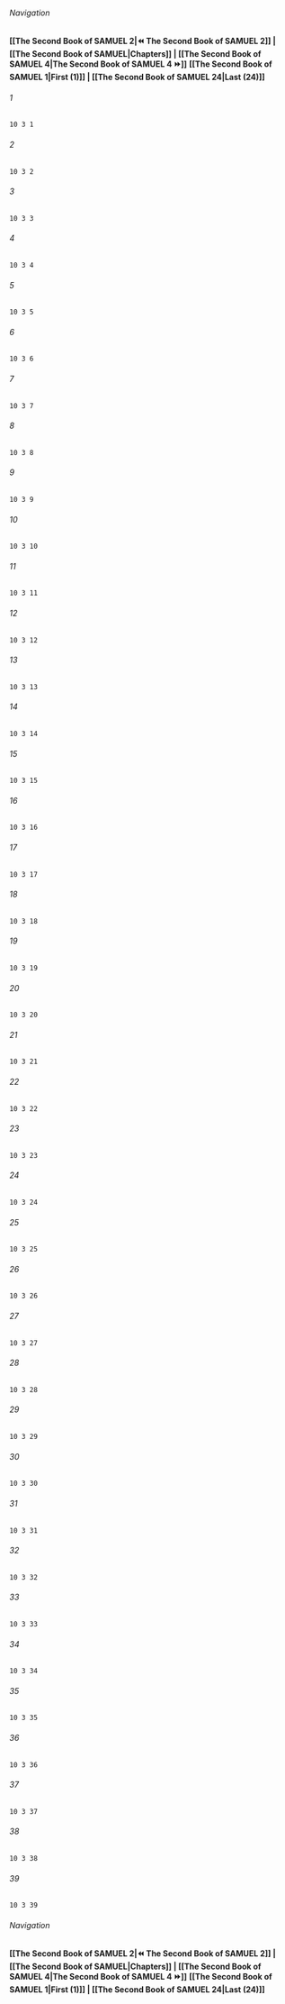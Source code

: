 
###### Navigation
**[[The Second Book of SAMUEL 2|⏪ The Second Book of SAMUEL 2]] | [[The Second Book of SAMUEL|Chapters]] | [[The Second Book of SAMUEL 4|The Second Book of SAMUEL 4 ⏩]]**
**[[The Second Book of SAMUEL 1|First (1)]] | [[The Second Book of SAMUEL 24|Last (24)]]**

###### 1
``` verse
10 3 1 
```
###### 2
``` verse
10 3 2 
```
###### 3
``` verse
10 3 3 
```
###### 4
``` verse
10 3 4 
```
###### 5
``` verse
10 3 5 
```
###### 6
``` verse
10 3 6 
```
###### 7
``` verse
10 3 7 
```
###### 8
``` verse
10 3 8 
```
###### 9
``` verse
10 3 9 
```
###### 10
``` verse
10 3 10 
```
###### 11
``` verse
10 3 11 
```
###### 12
``` verse
10 3 12 
```
###### 13
``` verse
10 3 13 
```
###### 14
``` verse
10 3 14 
```
###### 15
``` verse
10 3 15 
```
###### 16
``` verse
10 3 16 
```
###### 17
``` verse
10 3 17 
```
###### 18
``` verse
10 3 18 
```
###### 19
``` verse
10 3 19 
```
###### 20
``` verse
10 3 20 
```
###### 21
``` verse
10 3 21 
```
###### 22
``` verse
10 3 22 
```
###### 23
``` verse
10 3 23 
```
###### 24
``` verse
10 3 24 
```
###### 25
``` verse
10 3 25 
```
###### 26
``` verse
10 3 26 
```
###### 27
``` verse
10 3 27 
```
###### 28
``` verse
10 3 28 
```
###### 29
``` verse
10 3 29 
```
###### 30
``` verse
10 3 30 
```
###### 31
``` verse
10 3 31 
```
###### 32
``` verse
10 3 32 
```
###### 33
``` verse
10 3 33 
```
###### 34
``` verse
10 3 34 
```
###### 35
``` verse
10 3 35 
```
###### 36
``` verse
10 3 36 
```
###### 37
``` verse
10 3 37 
```
###### 38
``` verse
10 3 38 
```
###### 39
``` verse
10 3 39 
```

###### Navigation
**[[The Second Book of SAMUEL 2|⏪ The Second Book of SAMUEL 2]] | [[The Second Book of SAMUEL|Chapters]] | [[The Second Book of SAMUEL 4|The Second Book of SAMUEL 4 ⏩]]**
**[[The Second Book of SAMUEL 1|First (1)]] | [[The Second Book of SAMUEL 24|Last (24)]]**

